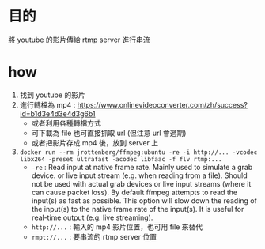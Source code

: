 # 目的
將 youtube 的影片傳給 rtmp server 進行串流

# how

1. 找到 youtube 的影片
2. 進行轉檔為 mp4 : https://www.onlinevideoconverter.com/zh/success?id=b1d3e4d3e4d3g6b1
    - 或者利用各種轉檔方式
    - 可下載為 file 也可直接抓取 url (但注意 url 會過期)
    - 或者把影片存成 mp4 後，放到 server 上
3. `docker run --rm jrottenberg/ffmpeg:ubuntu -re -i http://... -vcodec libx264 -preset ultrafast -acodec libfaac -f flv rtmp:...`
    - `-re` : Read input at native frame rate. Mainly used to simulate a grab device.  or live input stream (e.g. when reading from a file). Should not be used with actual grab devices or live input streams (where it can cause packet loss).  By default ffmpeg attempts to read the input(s) as fast as possible.  This option will slow down the reading of the input(s) to the native frame rate of the input(s). It is useful for real-time output (e.g. live streaming).
    - `http://...` : 輸入的 mp4 影片位置，也可用 file 來替代
    - `rmpt://...` : 要串流的 rtmp server 位置